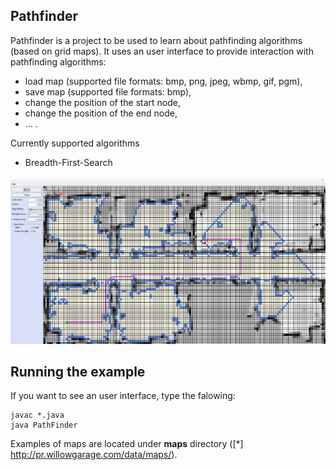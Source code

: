 ## Pathfinder ##

Pathfinder is a project to be used to learn about pathfinding algorithms (based on grid maps). It uses an user interface to provide interaction with pathfinding algorithms:

* load map (supported file formats: bmp, png, jpeg, wbmp, gif, pgm),
* save map (supported file formats: bmp),
* change the position of the start node,
* change the position of the end node,
* ... .

Currently supported algorithms

* Breadth-First-Search

![dijkstra](./img/screen-dijkstra.png)

Running the example
------------------

If you want to see an user interface, type the falowing:

```
javac *.java
java PathFinder
```

Examples of maps are located under **maps** directory ([*] http://pr.willowgarage.com/data/maps/).

